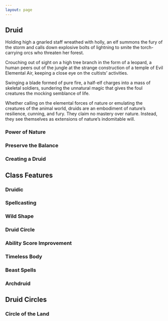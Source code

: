 ```yaml
---
layout: page
---
```

## <a name="druid">Druid</a>

Holding high a gnarled staff wreathed with holly, an elf summons the fury of the storm and calls down explosive bolts of lightning to smite the torch-carrying orcs who threaten her forest.

Crouching out of sight on a high tree branch in the form of a leopard, a human peers out of the jungle at the strange construction of a temple of Evil Elemental Air, keeping a close eye on the cultists’ activities.

Swinging a blade formed of pure fire, a half-elf charges into a mass of skeletal soldiers, sundering the unnatural magic that gives the foul creatures the mocking semblance of life.

Whether calling on the elemental forces of nature or emulating the creatures of the animal world, druids are an embodiment of nature’s resilience, cunning, and fury. They claim no mastery over nature. Instead, they see themselves as extensions of nature’s indomitable will.

### Power of Nature

### Preserve the Balance

### Creating a Druid

## Class Features

### Druidic

### Spellcasting

### Wild Shape

### Druid Circle

### Ability Score Improvement

### Timeless Body

### Beast Spells

### Archdruid

## Druid Circles

### Circle of the Land